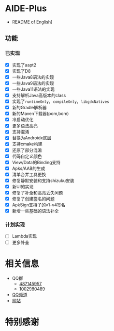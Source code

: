
# AIDE-Plus

- [README of English](README.md)]


## 功能

### 已实现
- [x] 实现了aapt2
- [x] 实现了D8
- [x] 一些Java8语法的实现
- [x] 一些Java9语法的实现
- [x] 一些Java11语法的实现
- [x] 支持解析Java高版本的class
- [x] 实现了`runtimeOnly`，`compileOnly`，`libgdxNatives`
- [x] 新的Gradle解析器
- [x] 新的Maven下载器(pom,bom)
- [x] 冷启动优化
- [x] 更多语法高亮
- [x] 支持混淆
- [x] 替换为Androidx底层
- [x] 支持cmake构建
- [x] 还原了部分混淆
- [x] 代码自定义颜色
- [x] View/Data的Binding支持
- [x] Apks/AAB的生成
- [x] 清单合并工具更换
- [x] 修复静默安装和支持shizuku安装
- [x] 新UI的实现
- [x] 修复了补全和高亮丢失问题
- [x] 修复了创建签名的问题
- [x] ApkSign支持了的v1-v4签名
- [x] 新增一些基础的语法补全

### 计划实现
- [ ] Lambda实现
- [ ] 更多补全

# 相关信息
- QQ群
  * [487145957](https://qm.qq.com/q/W0WJq5qne2)
  * [1002980489](https://qm.qq.com/q/W0WJq5qne2) 
- [QQ频道](https://pd.qq.com/s/auq589py2)
- [网站](https://plus.androidide.com)

# 特别感谢


